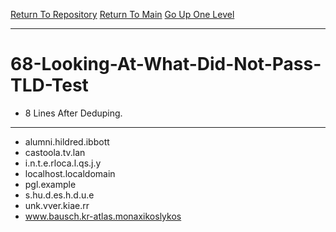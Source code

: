 [Return To Repository](https://github.com/bast69/piholeparser/)
[Return To Main](https://github.com/bast69/piholeparser/blob/master/RecentRunLogs/Mainlog.md)
[Go Up One Level](https://github.com/bast69/piholeparser/blob/master/RecentRunLogs/TopLevelScripts/.md)
____________________________________
# 68-Looking-At-What-Did-Not-Pass-TLD-Test
* 8 Lines After Deduping. 
____________________________________________________
* alumni.hildred.ibbott
* castoola.tv.lan
* i.n.t.e.rloca.l.qs.j.y
* localhost.localdomain
* pgl.example
* s.hu.d.es.h.d.u.e
* unk.vver.kiae.rr
* www.bausch.kr-atlas.monaxikoslykos
